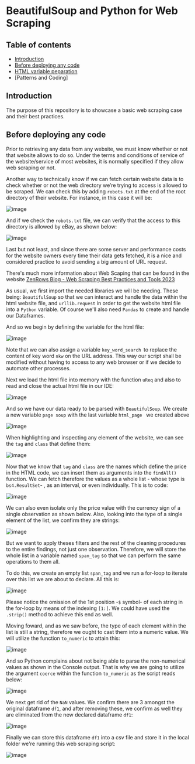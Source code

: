# BeautifulSoup and Python for Web Scraping

## Table of contents

+ [Introduction](#introduction)
+ [Before deploying any code](#before-deploying-any-code)
+ [HTML variable peparation]()
+ [Patterns and Coding]

## Introduction

The purpose of this repository is to showcase a basic web scraping case and their best practices.


## Before deploying any code

Prior to retrieving any data from any website, we must know whether or not that website allows to do so. Under the terms and conditions of service of the website/service of most websites, it is normally specified if they allow web scraping or not. 

Another way to technically know if we can fetch certain website data is to check whether or not the web directory we’re trying to access is allowed to be scraped. We can check this by adding `robots.txt` at the end of the root directory of their website. For instance, in this case it will be:

![image](https://github.com/GBlanch/BeautifulSoup-and-Python-for-Web-Scraping/assets/136500426/ac71c1bb-ce67-4713-bd88-a16a01916461)

And if we check the `robots.txt` file, we can verify that the access to this directory is allowed by eBay, as shown below:

![image](https://github.com/GBlanch/BeautifulSoup-and-Python-for-Web-Scraping/assets/136500426/3a6c0cbf-9f1d-4323-ad33-5e0031b7e3d9)


Last but not least, and since there are some server and performance costs for the website owners every time their data gets fetched, it is a nice and considered practice to avoid sending a big amount of URL request.

There's much more information about Web Scaping that can be found in the  website [ZenRows Blog - Web Scraping Best Practices and Tools 2023](https://www.zenrows.com/blog/web-scraping-best-practices#respect-robots-txt-sitemap)

As usual, we first import the needed libraries we will be needing. These being: `BeautifulSoup` so that we can interact and handle the data within the html website file, and `urllib.request` in order to get the website html file into a `Python` variable. Of course we'll also need `Pandas` to create and handle our Dataframes.

And so we begin by defining the variable for the html file:

![image](https://github.com/GBlanch/BeautifulSoup-and-Python-for-Web-Scraping/assets/136500426/951df0c8-ef6e-4315-91fd-a5e8f3ea6cd4)

Note that we can also assign a variable `key_word_search `to replace the content of key word `nkw` on the URL address. This way our script shall be modified without having to access to any web browser or if we decide to automate other processes.

Next we load the html file into memory with the function `uReq` and also to read and close the actual html file in our IDE:

![image](https://github.com/GBlanch/BeautifulSoup-and-Python-for-Web-Scraping/assets/136500426/914bbe90-bd0b-4333-bc31-c70953304071)

And so we have our data ready to be parsed with `BeautifulSoup`. We create a new variable `page soup` with the last variable `html_page ` we created above

![image](https://github.com/GBlanch/BeautifulSoup-and-Python-for-Web-Scraping/assets/136500426/51cf6a9a-764c-47af-84e1-81792ba8b26e)

When highlighting and inspecting any element of the website, we can see the `tag` and `class` that define them:

![image](https://github.com/GBlanch/BeautifulSoup-and-Python-for-Web-Scraping/assets/136500426/2b3d8574-5efe-4b2e-a501-81c09d8a6d4d)

Now that we know that `tag` and `class` are the names which define the price in the HTML code, we can insert them as arguments into the `findAll()` function. We can fetch therefore the values as a whole list - whose type is `bs4.ResultSet`- , as an interval, or even individually. This is to code:

![image](https://github.com/GBlanch/BeautifulSoup-and-Python-for-Web-Scraping/assets/136500426/a8cde13e-987e-4231-bde1-6fa0cc1bdfc9)

We can also even isolate only the price value with the currency sign of a single observation as shown below. Also, looking into the type of a single element of the list, we confirm they are strings:

![image](https://github.com/GBlanch/BeautifulSoup-and-Python-for-Web-Scraping/assets/136500426/78d8c04f-d8cb-4e97-b683-78b814277f00)


But we want to apply theses filters and the rest of the cleaning procedures to the entire findings, not just one observation. Therefore, we will store the whole list in a variable named `span_tag` so that we can perform the same operations to them all. 

To do this, we create an empty list `span_tag` and we run a for-loop to iterate over this list we are about to declare. All this is:

![image](https://github.com/GBlanch/BeautifulSoup-and-Python-for-Web-Scraping/assets/136500426/9dca4fc1-5682-4b20-ae27-bb60ab67f4fb)


Please notice the omission  of the 1st position -`$` symbol- of each string in the for-loop by means of the indexing `[1:]`. We could have used the `.strip()` method to achieve this end as well. 

Moving foward, and as we saw before, the type of each element within the list is still a string, therefore we ought to cast them into a numeric value. We will utilize the function `to_numeric` to attain this:


![image](https://github.com/GBlanch/BeautifulSoup-and-Python-for-Web-Scraping/assets/136500426/afb4f755-0f3b-4d4a-bb1e-a5a2269f569b)

And so Python complains about not being able to parse the non-numerical values as shown in the Console output. That is why we are going to utilize the argument `coerce` within the function `to_numeric` as the script reads below:

![image](https://github.com/GBlanch/BeautifulSoup-and-Python-for-Web-Scraping/assets/136500426/f78f536b-8097-4a10-b1a4-80bb18116353)

We next get rid of the `NaN` values. We confirm there are 3 amongst the original dataframe `df1`, and after removing these, we confirm as well they are eliminated from the new declared dataframe `df1`:

![image](https://github.com/GBlanch/BeautifulSoup-and-Python-for-Web-Scraping/assets/136500426/e6fdebe5-3805-4499-81a0-2caf8e14941f)

Finally we can store this dataframe `df1` into a csv file and store it in the local folder we're running this web scraping script:

![image](https://github.com/GBlanch/BeautifulSoup-and-Python-for-Web-Scraping/assets/136500426/a7a346aa-7e7d-407e-bae7-628fd2d7eac7)







